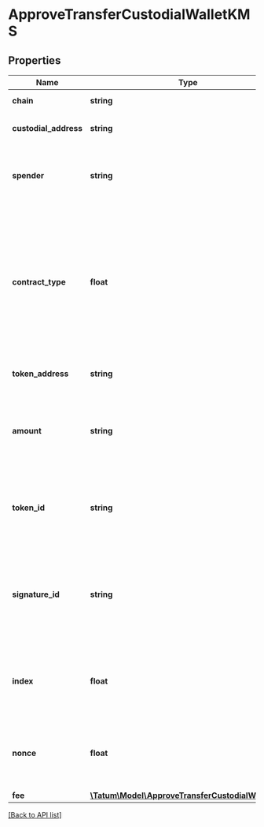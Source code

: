 # ApproveTransferCustodialWalletKMS

## Properties

Name | Type | Description | Notes
------------ | ------------- | ------------- | -------------
**chain** | **string** | The blockchain to work with |
**custodial_address** | **string** | The gas pump address that holds the asset |
**spender** | **string** | The blockchain address to allow the transfer of the asset from the gas pump address |
**contract_type** | **float** | The type of the asset to transfer. Set &lt;code&gt;0&lt;/code&gt; for fungible tokens (ERC-20 or equivalent), &lt;code&gt;1&lt;/code&gt; for NFTs (ERC-721 or equivalent), or &lt;code&gt;2&lt;/code&gt; for Multi Tokens (ERC-1155 or equivalent). |
**token_address** | **string** | The address of the asset to transfer |
**amount** | **string** | (Only if the asset is a fungible token or Multi Token) The amount of the asset to transfer. Do not use if the asset is an NFT. | [optional]
**token_id** | **string** | (Only if the asset is a Multi Token or NFT) The ID of the token to transfer. Do not use if the asset is a fungible token. | [optional]
**signature_id** | **string** | The KMS identifier of the private key of the blockchain address that owns the gas pump address key (\&quot;master address\&quot;) |
**index** | **float** | (Only if the signature ID is mnemonic-based) The index of the specific address from the mnemonic | [optional]
**nonce** | **float** | The nonce to be set to the transfer transaction; if not present, the last known nonce will be used | [optional]
**fee** | [**\Tatum\Model\ApproveTransferCustodialWalletFee**](ApproveTransferCustodialWalletFee.md) |  | [optional]

[[Back to API list]](../../README.md#api-endpoints)
